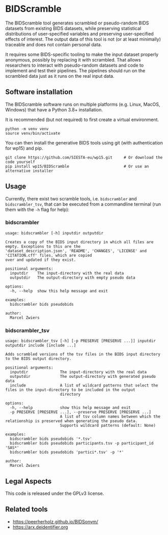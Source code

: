 # BIDScramble

The BIDScramble tool generates scrambled or pseudo-random BIDS datasets from existing BIDS datasets, while preserving statistical distributions of user-specified variables and preserving user-specified effects of interest. The output data of this tool is not (or at least minimally) traceable and does not contain personal data.

It requires some BIDS-specific tooling to make the input dataset properly anonymous, possibly by replacing it with scrambled. That allows researchers to interact with pseudo-random datasets and code to implement and test their pipelines. The pipelines should run on the scrambled data just as it runs on the real input data.

## Software installation

The BIDScramble software runs on multiple platforms (e.g. Linux, MacOS, Windows) that have a Python 3.8+ installation.

It is recommended (but not required) to first create a virtual environment.

```console
python -m venv venv
source venv/bin/activate
```

You can then install the generative BIDS tools using git (with authentication for wp15) and pip.

```console
git clone https://github.com/SIESTA-eu/wp15.git     # Or download the code yourself
pip install wp15/BIDScramble                        # Or use an alternative installer
```

## Usage

Currently, there exist two scramble tools, i.e. `bidscrambler` and `bidscrambler_tsv`, that can be executed from a commandline terminal (run them with the `-h` flag for help):

### bidscrambler

```console
usage: bidscrambler [-h] inputdir outputdir

Creates a copy of the BIDS input directory in which all files are empty. Exceptions to this are the
'dataset_description.json', 'README', 'CHANGES', 'LICENSE' and 'CITATION.cff' files, which are copied
over and updated if they exist.

positional arguments:
  inputdir    The input-directory with the real data
  outputdir   The output-directory with empty pseudo data

options:
  -h, --help  show this help message and exit

examples:
  bidscrambler bids pseudobids

author:
  Marcel Zwiers
```

### bidscrambler_tsv

```console
usage: bidscrambler_tsv [-h] [-p PRESERVE [PRESERVE ...]] inputdir outputdir include [include ...]

Adds scrambled versions of the tsv files in the BIDS input directory to the BIDS output directory.

positional arguments:
  inputdir              The input-directory with the real data
  outputdir             The output-directory with generated pseudo data
  include               A list of wildcard patterns that select the files in the input-directory to be included in the output
                        directory

options:
  -h, --help            show this help message and exit
  -p PRESERVE [PRESERVE ...], --preserve PRESERVE [PRESERVE ...]
                        A list of tsv column names between which the relationship is preserved when generating the pseudo data.
                        Supports wildcard patterns (default: None)

examples:
  bidscrambler bids pseudobids '*.tsv'
  bidscrambler bids pseudobids participants.tsv -p participant_id 'SAS*'
  bidscrambler bids pseudobids 'partici*.tsv' -p '*' 

author:
  Marcel Zwiers
```

## Legal Aspects

This code is released under the GPLv3 license.

## Related tools

- https://peerherholz.github.io/BIDSonym/
- https://arx.deidentifier.org
